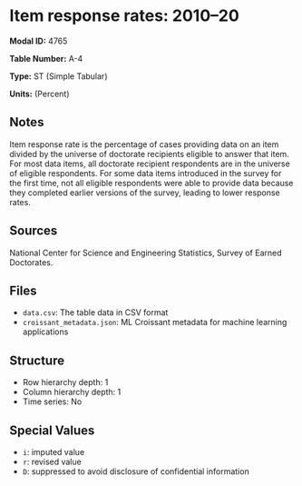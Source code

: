 # Item response rates: 2010&#8211;20

**Modal ID:** 4765

**Table Number:** A-4

**Type:** ST (Simple Tabular)

**Units:** (Percent)

## Notes

Item response rate is the percentage of cases providing data on an item divided by the universe of doctorate recipients eligible to answer that item. For most data items, all doctorate recipient respondents are in the universe of eligible respondents. For some data items introduced in the survey for the first time, not all eligible respondents were able to provide data because they completed earlier versions of the survey, leading to lower response rates.

## Sources

National Center for Science and Engineering Statistics, Survey of Earned Doctorates.

## Files

- `data.csv`: The table data in CSV format
- `croissant_metadata.json`: ML Croissant metadata for machine learning applications

## Structure

- Row hierarchy depth: 1
- Column hierarchy depth: 1
- Time series: No

## Special Values

- `i`: imputed value
- `r`: revised value
- `D`: suppressed to avoid disclosure of confidential information
